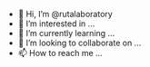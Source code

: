 - 👋 Hi, I’m @rutalaboratory
- 👀 I’m interested in ...
- 🌱 I’m currently learning ...
- 💞️ I’m looking to collaborate on ...
- 📫 How to reach me ...

<!---
rutalaboratory/rutalaboratory is a ✨ special ✨ repository because its `README.md` (this file) appears on your GitHub profile.
You can click the Preview link to take a look at your changes.
--->
